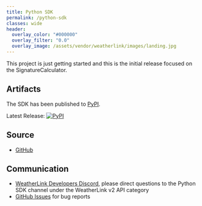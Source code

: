 ```yaml
---
title: Python SDK
permalink: /python-sdk
classes: wide
header:
  overlay_color: "#000000"
  overlay_filter: "0.0"
  overlay_image: /assets/vendor/weatherlink/images/landing.jpg
---
```


This project is just getting started and this is the initial release focused on the SignatureCalculator.

## Artifacts

The SDK has been published to [PyPI](https://pypi.org/project/weatherlink-v2-api-sdk/).

Latest Release: [![PyPI](https://img.shields.io/pypi/v/weatherlink-v2-api-sdk?color=blue&style=flat-square)](https://pypi.org/project/weatherlink-v2-api-sdk/)

## Source

* [GitHub](https://github.com/weatherlink/weatherlink-v2-api-sdk-python)

## Communication

* [WeatherLink Developers Discord](https://weatherlink.github.io/v2-api/discord), please direct questions to the Python SDK channel under the WeatherLink v2 API category
* [GitHub Issues](https://github.com/weatherlink/weatherlink-v2-api-sdk-python/issues) for bug reports
